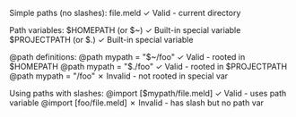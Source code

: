 Simple paths (no slashes):
  file.meld                    ✓ Valid - current directory

Path variables:
  $HOMEPATH (or $~)           ✓ Built-in special variable
  $PROJECTPATH (or $.)        ✓ Built-in special variable
  
@path definitions:
  @path mypath = "$~/foo"     ✓ Valid - rooted in $HOMEPATH
  @path mypath = "$./foo"     ✓ Valid - rooted in $PROJECTPATH
  @path mypath = "/foo"       ✗ Invalid - not rooted in special var
  
Using paths with slashes:
  @import [$mypath/file.meld] ✓ Valid - uses path variable
  @import [foo/file.meld]     ✗ Invalid - has slash but no path var